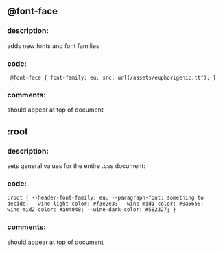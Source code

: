 ## @font-face

### description:
adds new fonts and font families

### code:

` @font-face {
font-family: eu;
src: url(/assets/euphorigenic.ttf);
}`

### comments:
should appear at top of document



## :root
### description:
 sets general values for the entire .css document:

### code: 

`:root {
--header-font-family: eu;
--paragraph-font: something to decide;
--wine-light-color: #f3e2e3;
--wine-mid1-color: #8a5658;
--wine-mid2-color: #a04048;
--wine-dark-color: #582327;
}`

### comments:
should appear at top of document
